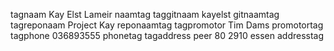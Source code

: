 tagnaam Kay Elst Lameir naamtag
taggitnaam kayelst gitnaamtag
tagreponaam Project Kay reponaamtag
tagpromotor Tim Dams promotortag
tagphone 036893555 phonetag
tagaddress peer 80 2910 essen addresstag